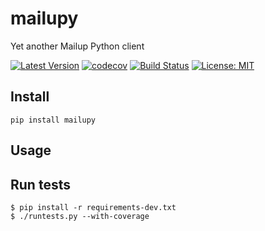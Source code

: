 # mailupy

Yet another Mailup Python client

[![Latest Version](https://img.shields.io/pypi/v/mailupy.svg)](https://pypi.python.org/pypi/mailupy/)
[![codecov](https://codecov.io/gh/lotrekagency/mailupy/branch/master/graph/badge.svg)](https://codecov.io/gh/lotrekagency/mailupy)
[![Build Status](https://travis-ci.org/lotrekagency/mailupy.svg?branch=master)](https://travis-ci.org/lotrekagency/mailupy)
[![License: MIT](https://img.shields.io/badge/License-MIT-blue.svg)](https://github.com/lotrekagency/mailupy/blob/master/LICENSE)

## Install

    pip install mailupy

## Usage


## Run tests

    $ pip install -r requirements-dev.txt
    $ ./runtests.py --with-coverage
